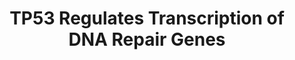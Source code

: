 ---
annotations:
- id: PW:0000099
  parent: regulatory pathway
  type: Pathway Ontology
  value: DNA repair pathway
- id: PW:0000004
  parent: regulatory pathway
  type: Pathway Ontology
  value: regulatory pathway
authors:
- ReactomeTeam
- Fehrhart
description: Several DNA repair genes contain p53 response elements and their transcription
  is positively regulated by TP53 (p53). TP53-mediated regulation probably ensures
  increased protein level of DNA repair genes under genotoxic stress.<p>TP53 directly
  stimulates transcription of several genes involved in DNA mismatch repair, including
  MSH2 (Scherer et al. 2000, Warnick et al. 2001), PMS2 and MLH1 (Chen and Sadowski
  2005). TP53 also directly stimulates transcription of DDB2, involved in nucleotide
  excision repair (Tan and Chu 2002), and FANCC, involved in the Fanconi anemia pathway
  that repairs DNA interstrand crosslinks (Liebetrau et al. 1997). Other p53 targets
  that can influence DNA repair functions are RRM2B (Kuo et al. 2012), XPC (Fitch
  et al. 2003), GADD45A (Amundson et al. 2002), CDKN1A (Cazzalini et al. 2010) and
  PCNA (Xu and Morris 1999). Interestingly, the responsiveness of some of these DNA
  repair genes to p53 activation has been shown in human cells but not for orthologous
  mouse genes (Jegga et al. 2008, Tan and Chu 2002). Contrary to the positive modulation
  of nucleotide excision repair (NER) and mismatch repair (MMR), p53 can negatively
  modulate base excision repair (BER), by down-regulating the endonuclease APEX1 (APE1),
  acting in concert with SP1 (Poletto et al. 2016).<p>Expression of several DNA repair
  genes is under indirect TP53 control, through TP53-mediated stimulation of cyclin
  K (CCNK) expression (Mori et al. 2002). CCNK is the activating cyclin for CDK12
  and CDK13 (Blazek et al. 2013). The complex of CCNK and CDK12 binds and phosphorylates
  the C-terminal domain of the RNA polymerase II subunit POLR2A, which is necessary
  for efficient transcription of long DNA repair genes, including BRCA1, ATR, FANCD2,
  FANCI, ATM, MDC1, CHEK1 and RAD51D. Genes whose transcription is regulated by the
  complex of CCNK and CDK12 are mainly involved in the repair of DNA double strand
  breaks and/or the Fanconi anemia pathway (Blazek et al. 2011, Cheng et al. 2012,
  Bosken et al. 2014, Bartkowiak and Greenleaf 2015, Ekumi et al. 2015).  View original
  pathway at [http://www.reactome.org/PathwayBrowser/#DIAGRAM=6796648 Reactome].
last-edited: 2021-01-25
organisms:
- Homo sapiens
redirect_from:
- /index.php/Pathway:WP3808
- /instance/WP3808
revision: null
schema-jsonld:
- '@context': https://schema.org/
  '@id': https://wikipathways.github.io/pathways/WP3808.html
  '@type': Dataset
  creator:
    '@type': Organization
    name: WikiPathways
  description: Several DNA repair genes contain p53 response elements and their transcription
    is positively regulated by TP53 (p53). TP53-mediated regulation probably ensures
    increased protein level of DNA repair genes under genotoxic stress.<p>TP53 directly
    stimulates transcription of several genes involved in DNA mismatch repair, including
    MSH2 (Scherer et al. 2000, Warnick et al. 2001), PMS2 and MLH1 (Chen and Sadowski
    2005). TP53 also directly stimulates transcription of DDB2, involved in nucleotide
    excision repair (Tan and Chu 2002), and FANCC, involved in the Fanconi anemia
    pathway that repairs DNA interstrand crosslinks (Liebetrau et al. 1997). Other
    p53 targets that can influence DNA repair functions are RRM2B (Kuo et al. 2012),
    XPC (Fitch et al. 2003), GADD45A (Amundson et al. 2002), CDKN1A (Cazzalini et
    al. 2010) and PCNA (Xu and Morris 1999). Interestingly, the responsiveness of
    some of these DNA repair genes to p53 activation has been shown in human cells
    but not for orthologous mouse genes (Jegga et al. 2008, Tan and Chu 2002). Contrary
    to the positive modulation of nucleotide excision repair (NER) and mismatch repair
    (MMR), p53 can negatively modulate base excision repair (BER), by down-regulating
    the endonuclease APEX1 (APE1), acting in concert with SP1 (Poletto et al. 2016).<p>Expression
    of several DNA repair genes is under indirect TP53 control, through TP53-mediated
    stimulation of cyclin K (CCNK) expression (Mori et al. 2002). CCNK is the activating
    cyclin for CDK12 and CDK13 (Blazek et al. 2013). The complex of CCNK and CDK12
    binds and phosphorylates the C-terminal domain of the RNA polymerase II subunit
    POLR2A, which is necessary for efficient transcription of long DNA repair genes,
    including BRCA1, ATR, FANCD2, FANCI, ATM, MDC1, CHEK1 and RAD51D. Genes whose
    transcription is regulated by the complex of CCNK and CDK12 are mainly involved
    in the repair of DNA double strand breaks and/or the Fanconi anemia pathway (Blazek
    et al. 2011, Cheng et al. 2012, Bosken et al. 2014, Bartkowiak and Greenleaf 2015,
    Ekumi et al. 2015).  View original pathway at [http://www.reactome.org/PathwayBrowser/#DIAGRAM=6796648
    Reactome].
  keywords:
  - ADP
  - AP-1
  - AP-1:p-S15,S20-TP53
  - 'ATM '
  - 'ATM Gene '
  - 'ATM nascent mRNA '
  - ATP
  - 'ATR '
  - 'ATR Gene '
  - 'ATR nascent mRNA '
  - 'BRCA1 '
  - 'BRCA1 gene '
  - 'BRCA1 nascent mRNA '
  - BRCA1, ATR, FANCD2,
  - Break Repair
  - 'CCNH '
  - CCNK
  - 'CCNK '
  - CCNK Gene
  - 'CCNK Gene '
  - CCNK:CDK12
  - CCNK:CDK12:CDK12-Phosphorylated Elongation Complex at DNA repair genes
  - CCNK:CDK12:Elongation Complex at DNA Repair Genes
  - CCNK:CDK13
  - 'CCNT1 '
  - 'CCNT2 '
  - CDK12
  - 'CDK12 '
  - CDK13
  - 'CDK13 '
  - 'CDK7 '
  - 'CDK9 '
  - 'CHEK1 '
  - 'CHEK1 Gene '
  - 'CHEK1 nascent mRNA '
  - CHEK1, RAD51D
  - 'CTDP1 '
  - DDB2
  - DDB2 Gene
  - 'DDB2 Gene '
  - DNA Double-Strand
  - DNA repair genes
  - 'ELL '
  - 'ERCC2 '
  - 'ERCC3 '
  - Elongation Complex
  - FANCC
  - FANCC Gene
  - 'FANCC Gene '
  - 'FANCD2 '
  - 'FANCD2 Gene '
  - 'FANCD2 nascent mRNA '
  - 'FANCI '
  - 'FANCI Gene '
  - 'FANCI nascent mRNA '
  - FANCI, ATM, MDC1,
  - Fanconi Anemia
  - 'GTF2F1 '
  - 'GTF2F2 '
  - 'GTF2H1 '
  - 'GTF2H2 '
  - 'GTF2H3 '
  - 'GTF2H4 '
  - 'GTF2H5 '
  - 'MDC1 '
  - 'MDC1 Gene '
  - 'MDC1 nascent mRNA '
  - MLH1
  - MLH1 Gene
  - 'MLH1 Gene '
  - 'MNAT1 '
  - MSH2
  - MSH2 Gene
  - 'MSH2 Gene '
  - Mismatch Repair
  - 'NELFA '
  - 'NELFB '
  - 'NELFCD '
  - 'NELFE '
  - Nucleotide Excision
  - PMS2
  - PMS2 Gene
  - 'PMS2 Gene '
  - 'POLR2B '
  - 'POLR2C '
  - 'POLR2D '
  - 'POLR2E '
  - 'POLR2F '
  - 'POLR2G '
  - 'POLR2H '
  - 'POLR2I '
  - 'POLR2J '
  - 'POLR2K '
  - 'POLR2L '
  - Pathway
  - 'RAD51D '
  - 'RAD51D gene '
  - 'RAD51D nascent mRNA '
  - Repair
  - 'SSRP1 '
  - 'SUPT16H '
  - 'SUPT4H1 '
  - 'TCEA1 '
  - 'TCEB1 '
  - 'TCEB2 '
  - 'TCEB3 '
  - 'TCEB3B '
  - 'TCEB3C '
  - 'TCEB3CL '
  - 'TCEB3CL2 '
  - Tetramer
  - Tetramer:CCNK Gene
  - Tetramer:DDB2 Gene
  - Tetramer:FANCC Gene
  - Tetramer:MLH1 Gene
  - Tetramer:MSH2 Gene
  - Tetramer:PMS2 Gene
  - at DNA Repair Genes
  - 'p-3S-POLR2A '
  - p-S15,S20-TP53
  - 'p-S15,S20-TP53 '
  - 'p-S2,S5-POLR2A '
  - 'p-S63,S73-JUN '
  - 'p-SUPT5H '
  - 'p-T325,T331,S362,S374-FOS '
  - 'p-T69,T71-ATF2 '
  - regulated by CDK12
  license: CC0
  name: TP53 Regulates Transcription of DNA Repair Genes
seo: CreativeWork
title: TP53 Regulates Transcription of DNA Repair Genes
wpid: WP3808
---